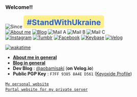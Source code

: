 ### Welcome!!
![Since](https://img.shields.io/badge/Since-Jun._1992-%235FD0CC)
[![Stand With Ukraine](https://raw.githubusercontent.com/vshymanskyy/StandWithUkraine/main/badges/StandWithUkraine.svg)](https://stand-with-ukraine.pp.ua)  
[![About me](https://img.shields.io/badge/About-rina-%238ADFFF)](https://rina.pe.kr)
[![Blog](https://img.shields.io/badge/Blog-rina-%2301A860)](https://randomstar.blog)
![Mail A](https://img.shields.io/badge/Mail-rina@rina.pe.kr-%233344AA)
![Mail B](https://img.shields.io/badge/Mail-themunyang21%40naver.com-%23F4BD6B)
![Mail C](https://img.shields.io/badge/Mail-aobamisaki%40kakao.com-%235FD0CC)  
[![Instagram](https://img.shields.io/badge/-Instagram-dd2a7b?style=flat-square&logo=instagram&logoColor=white&link=https://www.instagram.com/starry.kasumi.0714/)](https://www.instagram.com/starry.kasumi.0714/)
[![Tumblr](https://img.shields.io/badge/-Tumblr-35465c?style=flat-square&logo=tumblr&logoColor=white&link=https://kizuna-music.tumblr.com/)](https://kizuna-music.tumblr.com/)
[![Facebook](https://img.shields.io/badge/-Facebook-1877f2?style=flat-square&logo=facebook&logoColor=white&link=https://www.facebook.com/randomstar67)](https://www.facebook.com/randomstar67)
[![Keybase](https://img.shields.io/badge/-Keybase-33a0ff?style=flat-square&logo=keybase&logoColor=white&link=https://keybase.io/randomstar)](https://keybase.io/randomstar)
[![Velog](https://img.shields.io/badge/-Velog-667881?style=flat-square&logo=Bloglovin&link=https://velog.io/@aobamisaki)](https://velog.io/@aobamisaki)

[![wakatime](https://wakatime.com/badge/user/5558bfe5-2463-483f-b795-2c3421407df8.svg)](https://wakatime.com/@5558bfe5-2463-483f-b795-2c3421407df8)

- **[About me in general](https://rina.pe.kr)**
- **[Blog in general](https://randomstar.blog)**
- **Dev Blog** : [@aobamisaki](https://velog.io/@aobamisaki) (**on Velog.io**)
- **Public PGP Key** : `F7FF 9385 8A4E D561` ([Keyoxide Profile](https://keyoxide.org/DFA85DA39345A9234D23FE1FF7FF93858A4ED561))

[` My personal website `](https://senarin.kr)  
[` Portal website for my private server `](https://randomstar.io)
